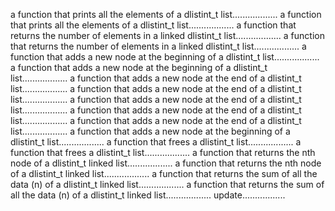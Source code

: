 a function that prints all the elements of a dlistint_t list..................
a function that prints all the elements of a dlistint_t list..................
a function that returns the number of elements in a linked dlistint_t list..................
a function that returns the number of elements in a linked dlistint_t list..................
a function that adds a new node at the beginning of a dlistint_t list..................
a function that adds a new node at the beginning of a dlistint_t list..................
a function that adds a new node at the end of a dlistint_t list..................
a function that adds a new node at the end of a dlistint_t list..................
a function that adds a new node at the end of a dlistint_t list..................
a function that adds a new node at the end of a dlistint_t list..................
a function that adds a new node at the end of a dlistint_t list..................
a function that adds a new node at the beginning of a dlistint_t list..................
a function that frees a dlistint_t list..................
a function that frees a dlistint_t list..................
a function that returns the nth node of a dlistint_t linked list..................
a function that returns the nth node of a dlistint_t linked list..................
a function that returns the sum of all the data (n) of a dlistint_t linked list..................
a function that returns the sum of all the data (n) of a dlistint_t linked list..................
update.................
